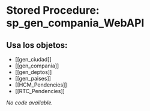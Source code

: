 # Stored Procedure: sp_gen_compania_WebAPI

## Usa los objetos:
- [[gen_ciudad]]
- [[gen_compania]]
- [[gen_deptos]]
- [[gen_paises]]
- [[HCM_Pendencies]]
- [[RTC_Pendencies]]

*No code available.*
